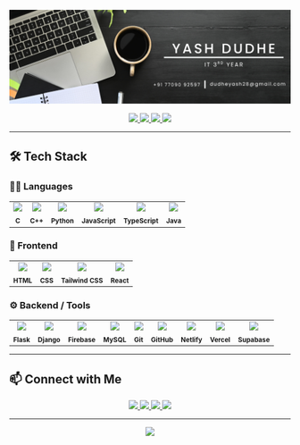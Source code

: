 ![Banner](https://github.com/yashdudhe-28/yashdudhe-28/blob/main/bannery.png)


<p align="center">
  <a href="https://www.linkedin.com/in/yash-dudhe" target="_blank">
    <img src="https://skillicons.dev/icons?i=linkedin" width="50"/>
  </a>
  <a href="mailto:dudheyash28@gmail.com" target="_blank">
    <img src="https://skillicons.dev/icons?i=gmail" width="50"/>
  </a>
  <a href="https://github.com/yashdudhe-28" target="_blank">
    <img src="https://skillicons.dev/icons?i=github" width="50"/>
  </a>
  <a href="https://yashd-portfolio.vercel.app/" target="_blank">
    <img src="https://skillicons.dev/icons?i=vercel" width="50"/>
  </a>
</p>


---

## 🛠️ Tech Stack

### 👨‍💻 Languages
<table>
  <tr>
    <td align="center"><img src="https://skillicons.dev/icons?i=c" width="40"/><br><sub><b>C</b></sub></td>
    <td align="center"><img src="https://skillicons.dev/icons?i=cpp" width="40"/><br><sub><b>C++</b></sub></td>
    <td align="center"><img src="https://skillicons.dev/icons?i=python" width="40"/><br><sub><b>Python</b></sub></td>
    <td align="center"><img src="https://skillicons.dev/icons?i=js" width="40"/><br><sub><b>JavaScript</b></sub></td>
    <td align="center"><img src="https://skillicons.dev/icons?i=ts" width="40"/><br><sub><b>TypeScript</b></sub></td>
    <td align="center"><img src="https://skillicons.dev/icons?i=java" width="40"/><br><sub><b>Java</b></sub></td>
  </tr>
</table>

### 🎨 Frontend
<table>
  <tr>
    <td align="center"><img src="https://skillicons.dev/icons?i=html" width="40"/><br><sub><b>HTML</b></sub></td>
    <td align="center"><img src="https://skillicons.dev/icons?i=css" width="40"/><br><sub><b>CSS</b></sub></td>
    <td align="center"><img src="https://skillicons.dev/icons?i=tailwind" width="40"/><br><sub><b>Tailwind CSS</b></sub></td>
    <td align="center"><img src="https://skillicons.dev/icons?i=react" width="40"/><br><sub><b>React</b></sub></td>
  </tr>
</table>

### ⚙️ Backend / Tools
<table>
  <tr>
    <td align="center"><img src="https://skillicons.dev/icons?i=flask" width="40"/><br><sub><b>Flask</b></sub></td>
    <td align="center"><img src="https://skillicons.dev/icons?i=django" width="40"/><br><sub><b>Django</b></sub></td>
    <td align="center"><img src="https://skillicons.dev/icons?i=firebase" width="40"/><br><sub><b>Firebase</b></sub></td>
    <td align="center"><img src="https://skillicons.dev/icons?i=mysql" width="40"/><br><sub><b>MySQL</b></sub></td>
    <td align="center"><img src="https://skillicons.dev/icons?i=git" width="40"/><br><sub><b>Git</b></sub></td>
    <td align="center"><img src="https://skillicons.dev/icons?i=github" width="40"/><br><sub><b>GitHub</b></sub></td>
    <td align="center"><img src="https://skillicons.dev/icons?i=netlify" width="40"/><br><sub><b>Netlify</b></sub></td>
    <td align="center"><img src="https://skillicons.dev/icons?i=vercel" width="40"/><br><sub><b>Vercel</b></sub></td>
    <td align="center"><img src="https://skillicons.dev/icons?i=supabase" width="40"/><br><sub><b>Supabase</b></sub></td>
  </tr>
</table>

---


## 📫 Connect with Me
<p align="center">
  <a href="https://www.linkedin.com/in/yash-dudhe" target="_blank">
    <img src="https://img.shields.io/badge/-LinkedIn-0A66C2?style=for-the-badge&logo=linkedin&logoColor=white">
  </a>
  <a href="mailto:dudheyash28@gmail.com">
    <img src="https://img.shields.io/badge/-Mail-D14836?style=for-the-badge&logo=gmail&logoColor=white">
  </a>
  <a href="https://github.com/yashdudhe-28" target="_blank">
    <img src="https://img.shields.io/badge/-GitHub-181717?style=for-the-badge&logo=github&logoColor=white">
  </a>
  <a href="https://yashd-portfolio.vercel.app/" target="_blank">
    <img src="https://img.shields.io/badge/-Portfolio-000000?style=for-the-badge&logo=vercel&logoColor=white">
  </a>
</p>


---

<p align="center">
  <img src="https://capsule-render.vercel.app/api?type=waving&color=gradient&height=120&section=footer"/>
</p>
